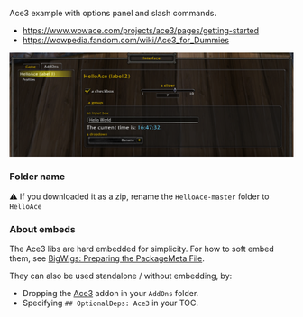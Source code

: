 Ace3 example with options panel and slash commands.
- https://www.wowace.com/projects/ace3/pages/getting-started
- https://wowpedia.fandom.com/wiki/Ace3_for_Dummies

![](https://github.com/ketho-wow/HelloAce/raw/master/preview.png)

### Folder name
⚠️ If you downloaded it as a zip, rename the `HelloAce-master` folder to `HelloAce`

### About embeds
The Ace3 libs are hard embedded for simplicity. For how to soft embed them, see [BigWigs: Preparing the PackageMeta File](https://github.com/BigWigsMods/packager/wiki/Preparing-the-PackageMeta-File).

They can also be used standalone / without embedding, by:
* Dropping the [Ace3](https://www.wowace.com/projects/ace3) addon in your `AddOns` folder.
* Specifying `## OptionalDeps: Ace3` in your TOC.
